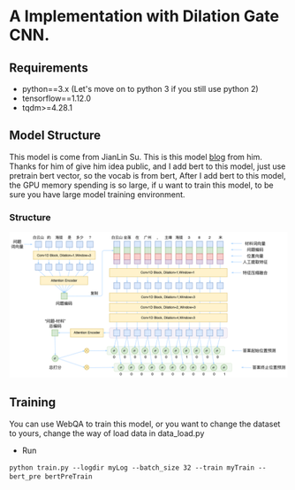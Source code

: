 # A Implementation with Dilation Gate CNN.

## Requirements
* python==3.x (Let's move on to python 3 if you still use python 2)
* tensorflow==1.12.0
* tqdm>=4.28.1

## Model Structure
This model is come from JianLin Su. This is this model [blog](https://spaces.ac.cn/archives/5409) from him. Thanks for him of give him idea public, 
and I add bert to this model, just use pretrain bert vector, so the vocab is from bert, After I add bert to this model, the GPU memory spending is so 
large, if u want to train this model, to be sure you have large model training environment.

### Structure
<img src="fig/structure.png">

## Training
You can use WebQA to train this model, or you want to change the dataset to yours, change the way of load data in data_load.py
* Run
```
python train.py --logdir myLog --batch_size 32 --train myTrain --bert_pre bertPreTrain
```